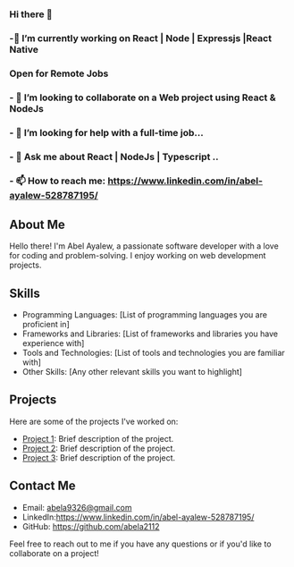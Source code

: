 ### Hi there 👋 

<!--
**abela2112/abela2112** is a ✨ _special_ ✨ repository because its `README.md` (this file) appears on your GitHub profile.

Here are some ideas to get you started:



- 🔭 I’m currently working on ...
- 🌱 I’m currently learning ...
- 👯 I’m looking to collaborate on ...
- 🤔 I’m looking for help with ...
- 💬 Ask me about ...
- 📫 How to reach me: ...
- 😄 Pronouns: ...
- ⚡ Fun fact: ...
-->
### -🔭 I’m currently working on React | Node | Expressjs |React Native
###    Open for Remote Jobs
### - 👯 I’m looking to collaborate on a Web project using React & NodeJs
### - 🤔 I’m looking for help with a full-time job...
### - 💬 Ask me about React | NodeJs | Typescript ..
### - 📫 How to reach me: https://www.linkedin.com/in/abel-ayalew-528787195/

## About Me
Hello there! I'm Abel Ayalew, a passionate software developer with a love for coding and problem-solving. I enjoy working on web development projects.

## Skills
- Programming Languages: [List of programming languages you are proficient in]
- Frameworks and Libraries: [List of frameworks and libraries you have experience with]
- Tools and Technologies: [List of tools and technologies you are familiar with]
- Other Skills: [Any other relevant skills you want to highlight]

## Projects
Here are some of the projects I've worked on:

- [Project 1](link-to-project-1): Brief description of the project.
- [Project 2](link-to-project-2): Brief description of the project.
- [Project 3](link-to-project-3): Brief description of the project.

## Contact Me
- Email: abela9326@gmail.com
- LinkedIn:https://www.linkedin.com/in/abel-ayalew-528787195/ 
- GitHub: https://github.com/abela2112

Feel free to reach out to me if you have any questions or if you'd like to collaborate on a project!

